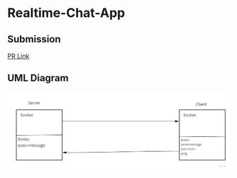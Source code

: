 # Realtime-Chat-App

## Submission

[PR Link](https://github.com/karamalqinneh/Realtime-Chat-App/pull/3)

## UML Diagram

![UML Diagram](./assets/realtime-chatapp.jpg)
